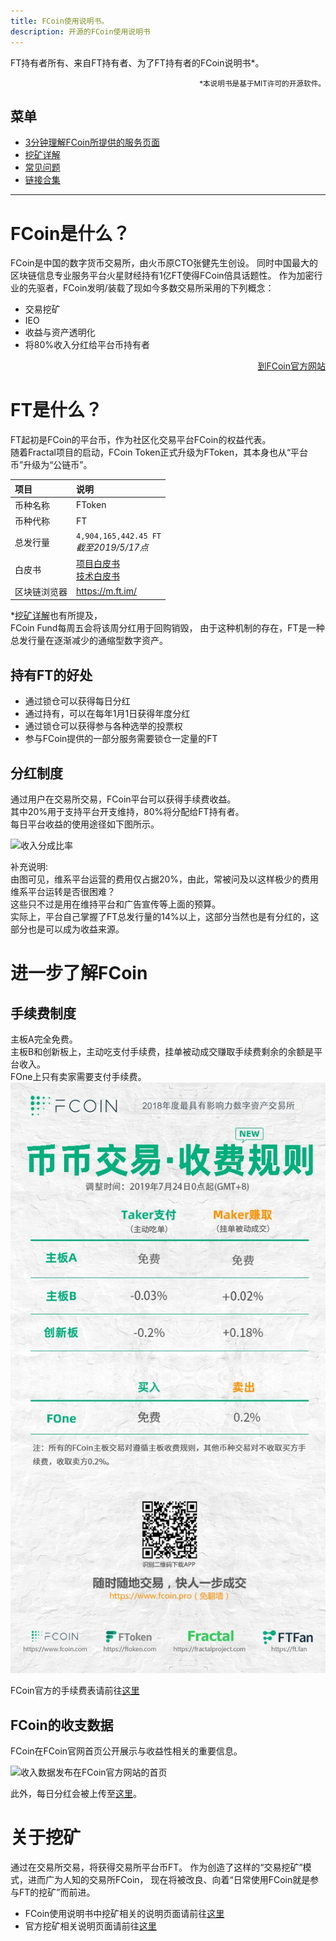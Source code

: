 ```yaml
---
title: FCoin使用说明书。
description: 开源的FCoin使用说明书
---
```


FT持有者所有、来自FT持有者、为了FT持有者的FCoin说明书*。  
<div style="text-align: right;">
    <small>*本说明书是基于MIT许可的开源软件。</small>
</div> 

## 菜单

- [3分钟理解FCoin所提供的服务页面](./3minutes-fcoin.html)
- [挖矿详解](./about-mining.html)
- [常见问题](./faq.html)
- [链接合集](./link.html)

---

# FCoin是什么？

FCoin是中国的数字货币交易所，由火币原CTO张健先生创设。
同时中国最大的区块链信息专业服务平台火星财经持有1亿FT使得FCoin倍具话题性。
作为加密行业的先驱者，FCoin发明/装载了现如今多数交易所采用的下列概念：  
- 交易挖矿
- IEO
- 收益与资产透明化
- 将80%收入分红给平台币持有者

<div style="text-align: right;">
    <a href="https://www.fcoin.com" target="_brank">到FCoin官方网站</a>  
</div>  

# FT是什么？

FT起初是FCoin的平台币，作为社区化交易平台FCoin的权益代表。  
随着Fractal项目的启动，FCoin Token正式升级为FToken，其本身也从“平台币”升级为“公链币”。

| 项目         | 说明          |
|:-------------|:------------------|
| 币种名称          | FToken |
| 币种代称 | FT   |
| 总发行量           | `4,904,165,442.45 FT` <br>*截至2019/5/17点*      |
| 白皮书           | <a href="https://fractalproject.com/assets/pdf/fractal-whitepaper.pdf" target="_brank">项目白皮书</a><br><a href="https://fractalproject.com/assets/pdf/fractal-technical-whitepaper.pdf" target="_brank">技术白皮书</a> |
| 区块链浏览器 | <a href="https://m.ft.im/" target="_brank">https://m.ft.im/</a> |

*[挖矿详解](./about-mining.html#挖矿中发放的ft是从哪里来的)也有所提及，  
FCoin Fund每周五会将该周分红用于回购销毁， 
由于这种机制的存在，FT是一种总发行量在逐渐减少的通缩型数字资产。

## 持有FT的好处

- 通过锁仓可以获得每日分红
- 通过持有，可以在每年1月1日获得年度分红
- 通过锁仓可以获得参与各种选举的投票权
- 参与FCoin提供的一部分服务需要锁仓一定量的FT

## 分红制度

通过用户在交易所交易，FCoin平台可以获得手续费收益。  
其中20%用于支持平台开支维持，80%将分配给FT持有者。  
每日平台收益的使用途径如下图所示。  

![收入分成比率](./images/revenue-share-ratio.png)

补充说明:  
由图可见，维系平台运营的费用仅占据20%，由此，常被问及以这样极少的费用维系平台运转是否很困难？  
这些只不过是用在维持平台和广告宣传等上面的预算。  
实际上，平台自己掌握了FT总发行量的14%以上，这部分当然也是有分红的，这部分也是可以成为收益来源。

# 进一步了解FCoin

## 手续费制度

主板A完全免费。  
主板B和创新板上，主动吃支付手续费，挂单被动成交赚取手续费剩余的余额是平台收入。  
FOne上只有卖家需要支付手续费。
![FCoin手续费制度](./images/trading-fees.jpg)
  
FCoin官方的手续费表请前往[这里](https://fcoin.zendesk.com/hc/zh-cn/articles/360003715514)

## FCoin的收支数据
FCoin在FCoin官网首页公开展示与收益性相关的重要信息。 

![收入数据发布在FCoin官方网站的首页](images/fcoin-top-page-details.png)

此外，每日分红会被上传至<a href="https://fcoin.zendesk.com/hc/zh-cn/sections/360001156334-Income-distribution-details" target="_brank">这里</a>。  

# 关于挖矿

通过在交易所交易，将获得交易所平台币FT。 
作为创造了这样的“交易挖矿”模式，进而广为人知的交易所FCoin， 
现在将被改良、向着“日常使用FCoin就是参与FT的挖矿”而前进。

- FCoin使用说明书中挖矿相关的说明页面请前往[这里](./about-mining.html)
- 官方挖矿相关说明页面请前往[这里](https://www.fcoin.com/mining) 